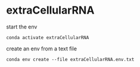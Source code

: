 # extraCellularRNA

start the env

```
conda activate extraCellularRNA
```

create an env from a text file

```
conda env create --file extraCellularRNA.env.txt
```